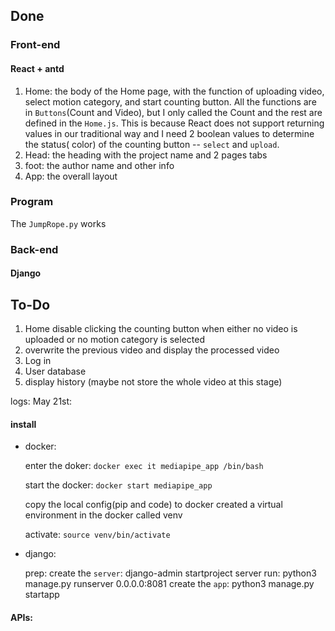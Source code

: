 ## Done
### Front-end
#### React + antd

1. Home: the body of the Home page, with the function of uploading video, select motion category, and start counting button. All the functions are in `Buttons`(Count and Video), but I only called the Count and the rest are defined in the `Home.js`. This is because React does not support returning values in our traditional way and I need 2 boolean values to determine the status( color) of the counting button -- `select` and `upload`.
2. Head: the heading with the project name and 2 pages tabs
3. foot: the author name and other info
4. App: the overall layout

### Program
The `JumpRope.py` works

### Back-end
#### Django


## To-Do
1. Home disable clicking the counting button when either no video is uploaded or no motion category is selected
2. overwrite the previous video and display the processed video
3. Log in 
4. User database
5. display history (maybe not store the whole video at this stage)


logs:
May 21st:
#### install
- docker:

    enter the doker: `docker exec it mediapipe_app /bin/bash`

    start the docker: `docker start mediapipe_app`

    copy the local config(pip and code) to docker
    created a virtual environment in the docker called venv

    activate: `source venv/bin/activate`

- django:

    prep:
    create the `server`: django-admin startproject server
    run: python3 manage.py runserver 0.0.0.0:8081
    create the `app`: python3 manage.py startapp

#### APIs:

